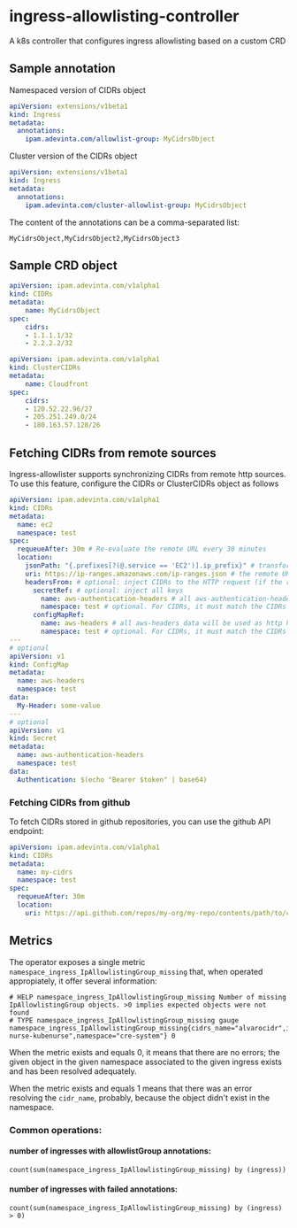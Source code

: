 # ingress-allowlisting-controller
A k8s controller that configures ingress allowlisting based on a custom CRD

## Sample annotation
Namespaced version of CIDRs object
```yaml
apiVersion: extensions/v1beta1
kind: Ingress
metadata:
  annotations:
    ipam.adevinta.com/allowlist-group: MyCidrsObject
```

Cluster version of the CIDRs object

```yaml
apiVersion: extensions/v1beta1
kind: Ingress
metadata:
  annotations:
    ipam.adevinta.com/cluster-allowlist-group: MyCidrsObject
```

The content of the annotations can be a comma-separated list: 

`MyCidrsObject,MyCidrsObject2,MyCidrsObject3`

## Sample CRD object
```yaml
apiVersion: ipam.adevinta.com/v1alpha1
kind: CIDRs
metadata:
    name: MyCidrsObject
spec:
    cidrs:
    - 1.1.1.1/32
    - 2.2.2.2/32
```

```yaml
apiVersion: ipam.adevinta.com/v1alpha1
kind: ClusterCIDRs
metadata:
    name: Cloudfront
spec:
    cidrs:
    - 120.52.22.96/27
    - 205.251.249.0/24
    - 180.163.57.128/26
```

## Fetching CIDRs from remote sources

Ingress-allowlister supports synchronizing CIDRs from remote http sources.
To use this feature, configure the CIDRs or ClusterCIDRs object as follows

```yaml
apiVersion: ipam.adevinta.com/v1alpha1
kind: CIDRs
metadata:
  name: ec2
  namespace: test
spec:
  requeueAfter: 30m # Re-evaluate the remote URL every 30 minutes
  location:
    jsonPath: "{.prefixes[?(@.service == 'EC2')].ip_prefix}" # transform the AWS response into a list of strings, json format
    uri: https://ip-ranges.amazonaws.com/ip-ranges.json # the remote URL responding all IPs
    headersFrom: # optional: inject CIDRs to the HTTP request (if the request needs to be authenticated)
      secretRef: # optional: inject all keys
        name: aws-authentication-headers # all aws-authentication-headers data will be used as http headers in the http request
        namespace: test # optional. For CIDRs, it must match the CIDRs namespace when not empty.
      configMapRef:
        name: aws-headers # all aws-headers data will be used as http headers in the http request
        namespace: test # optional. For CIDRs, it must match the CIDRs namespace when not empty.
---
# optional
apiVersion: v1
kind: ConfigMap
metadata:
  name: aws-headers
  namespace: test
data:
  My-Header: some-value
---
# optional
apiVersion: v1
kind: Secret
metadata:
  name: aws-authentication-headers
  namespace: test
data:
  Authentication: $(echo "Bearer $token" | base64)
```

### Fetching CIDRs from github

To fetch CIDRs stored in github repositories, you can use the github API endpoint:

```yaml
apiVersion: ipam.adevinta.com/v1alpha1
kind: CIDRs
metadata:
  name: my-cidrs
  namespace: test
spec:
  requeueAfter: 30m
  location:
    uri: https://api.github.com/repos/my-org/my-repo/contents/path/to/cidrs/file.json
```

## Metrics
The operator exposes a single metric `namespace_ingress_IpAllowlistingGroup_missing` that, when operated appropiately, it offer several information:

```
# HELP namespace_ingress_IpAllowlistingGroup_missing Number of missing IpAllowlistingGroup objects. >0 implies expected objects were not found
# TYPE namespace_ingress_IpAllowlistingGroup_missing gauge
namespace_ingress_IpAllowlistingGroup_missing{cidrs_name="alvarocidr",ingress="kube-nurse-kubenurse",namespace="cre-system"} 0
```
When the metric exists and equals 0, it means that there are no errors; the given object in the given namespace associated to the given ingress exists and has been resolved adequately.

When the metric exists and equals 1 means that there was an error resolving the `cidr_name`, probably, because the object didn't exist in the namespace. 

### Common operations:
#### number of ingresses with allowlistGroup annotations: 
  `count(sum(namespace_ingress_IpAllowlistingGroup_missing) by (ingress))`
#### number of ingresses with failed annotations: 
  `count(sum(namespace_ingress_IpAllowlistingGroup_missing) by (ingress) > 0)`
  
